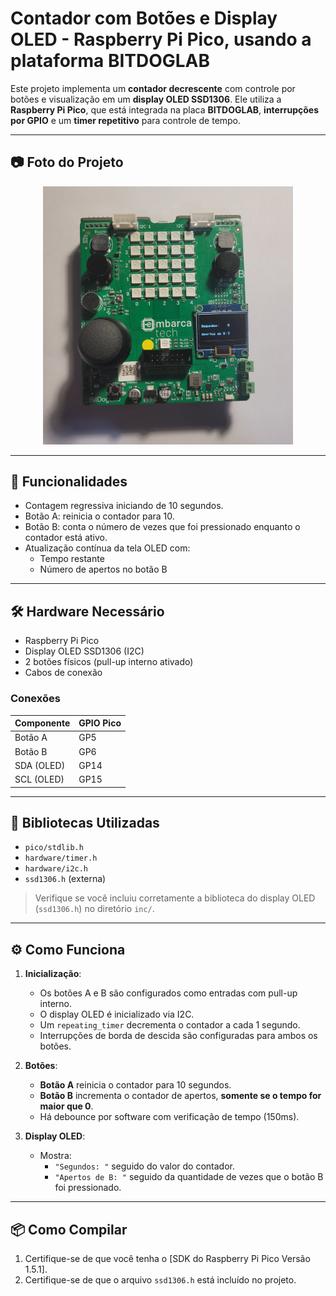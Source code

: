 # Contador com Botões e Display OLED  - Raspberry Pi Pico, usando a plataforma BITDOGLAB

Este projeto implementa um **contador decrescente** com controle por botões e visualização em um **display OLED SSD1306**. Ele utiliza a **Raspberry Pi Pico**, que está integrada na placa **BITDOGLAB**, **interrupções por GPIO** e um **timer repetitivo** para controle de tempo.

---

## 📷 Foto do Projeto

<p align ="center"><img src= "Projetos/Contador_decrescente/assets/imagem_projeto_contador.jpeg" width="400" alt="Imagem da BitDogLab"></p>

---

## 🧠 Funcionalidades

- Contagem regressiva iniciando de 10 segundos.
- Botão A: reinicia o contador para 10.
- Botão B: conta o número de vezes que foi pressionado enquanto o contador está ativo.
- Atualização contínua da tela OLED com:
  - Tempo restante
  - Número de apertos no botão B

---

## 🛠️ Hardware Necessário

- Raspberry Pi Pico
- Display OLED SSD1306 (I2C)
- 2 botões físicos (pull-up interno ativado)
- Cabos de conexão

### Conexões

| Componente  | GPIO Pico |
|-------------|------------|
| Botão A     | GP5        |
| Botão B     | GP6        |
| SDA (OLED)  | GP14       |
| SCL (OLED)  | GP15       |

---

## 🧰 Bibliotecas Utilizadas

- `pico/stdlib.h`
- `hardware/timer.h`
- `hardware/i2c.h`
- `ssd1306.h` (externa)

> Verifique se você incluiu corretamente a biblioteca do display OLED (`ssd1306.h`) no diretório `inc/`.

---

## ⚙️ Como Funciona

1. **Inicialização**:
   - Os botões A e B são configurados como entradas com pull-up interno.
   - O display OLED é inicializado via I2C.
   - Um `repeating_timer` decrementa o contador a cada 1 segundo.
   - Interrupções de borda de descida são configuradas para ambos os botões.

2. **Botões**:
   - **Botão A** reinicia o contador para 10 segundos.
   - **Botão B** incrementa o contador de apertos, **somente se o tempo for maior que 0**.
   - Há debounce por software com verificação de tempo (150ms).

3. **Display OLED**:
   - Mostra:
     - `"Segundos: "` seguido do valor do contador.
     - `"Apertos de B: "` seguido da quantidade de vezes que o botão B foi pressionado.

---

## 📦 Como Compilar

1. Certifique-se de que você tenha o [SDK do Raspberry Pi Pico Versão 1.5.1].
2. Certifique-se de que o arquivo `ssd1306.h` está incluído no projeto.

